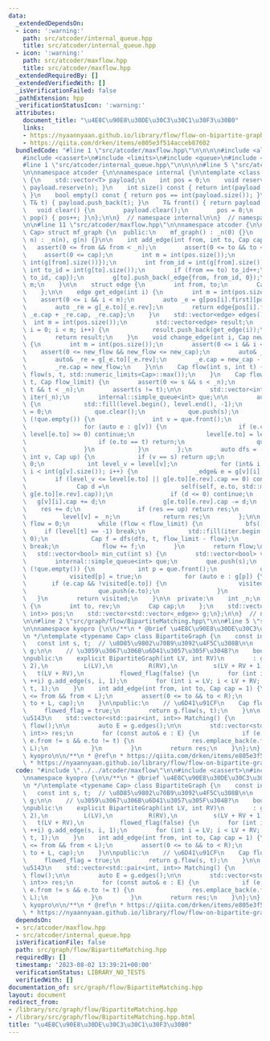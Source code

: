 ```yaml
---
data:
  _extendedDependsOn:
  - icon: ':warning:'
    path: src/atcoder/internal_queue.hpp
    title: src/atcoder/internal_queue.hpp
  - icon: ':warning:'
    path: src/atcoder/maxflow.hpp
    title: src/atcoder/maxflow.hpp
  _extendedRequiredBy: []
  _extendedVerifiedWith: []
  _isVerificationFailed: false
  _pathExtension: hpp
  _verificationStatusIcon: ':warning:'
  attributes:
    document_title: "\u4E8C\u90E8\u30DE\u30C3\u30C1\u30F3\u30B0"
    links:
    - https://nyaannyaan.github.io/library/flow/flow-on-bipartite-graph.hpp
    - https://qiita.com/drken/items/e805e3f514acceb87602
  bundledCode: "#line 1 \"src/atcoder/maxflow.hpp\"\n\n\n\n#include <algorithm>\n\
    #include <cassert>\n#include <limits>\n#include <queue>\n#include <vector>\n\n\
    #line 1 \"src/atcoder/internal_queue.hpp\"\n\n\n\n#line 5 \"src/atcoder/internal_queue.hpp\"\
    \n\nnamespace atcoder {\n\nnamespace internal {\n\ntemplate <class T> struct simple_queue\
    \ {\n    std::vector<T> payload;\n    int pos = 0;\n    void reserve(int n) {\
    \ payload.reserve(n); }\n    int size() const { return int(payload.size()) - pos;\
    \ }\n    bool empty() const { return pos == int(payload.size()); }\n    void push(const\
    \ T& t) { payload.push_back(t); }\n    T& front() { return payload[pos]; }\n \
    \   void clear() {\n        payload.clear();\n        pos = 0;\n    }\n    void\
    \ pop() { pos++; }\n};\n\n}  // namespace internal\n\n}  // namespace atcoder\n\
    \n\n#line 11 \"src/atcoder/maxflow.hpp\"\n\nnamespace atcoder {\n\ntemplate <class\
    \ Cap> struct mf_graph {\n  public:\n    mf_graph() : _n(0) {}\n    explicit mf_graph(int\
    \ n) : _n(n), g(n) {}\n\n    int add_edge(int from, int to, Cap cap) {\n     \
    \   assert(0 <= from && from < _n);\n        assert(0 <= to && to < _n);\n   \
    \     assert(0 <= cap);\n        int m = int(pos.size());\n        pos.push_back({from,\
    \ int(g[from].size())});\n        int from_id = int(g[from].size());\n       \
    \ int to_id = int(g[to].size());\n        if (from == to) to_id++;\n        g[from].push_back(_edge{to,\
    \ to_id, cap});\n        g[to].push_back(_edge{from, from_id, 0});\n        return\
    \ m;\n    }\n\n    struct edge {\n        int from, to;\n        Cap cap, flow;\n\
    \    };\n\n    edge get_edge(int i) {\n        int m = int(pos.size());\n    \
    \    assert(0 <= i && i < m);\n        auto _e = g[pos[i].first][pos[i].second];\n\
    \        auto _re = g[_e.to][_e.rev];\n        return edge{pos[i].first, _e.to,\
    \ _e.cap + _re.cap, _re.cap};\n    }\n    std::vector<edge> edges() {\n      \
    \  int m = int(pos.size());\n        std::vector<edge> result;\n        for (int\
    \ i = 0; i < m; i++) {\n            result.push_back(get_edge(i));\n        }\n\
    \        return result;\n    }\n    void change_edge(int i, Cap new_cap, Cap new_flow)\
    \ {\n        int m = int(pos.size());\n        assert(0 <= i && i < m);\n    \
    \    assert(0 <= new_flow && new_flow <= new_cap);\n        auto& _e = g[pos[i].first][pos[i].second];\n\
    \        auto& _re = g[_e.to][_e.rev];\n        _e.cap = new_cap - new_flow;\n\
    \        _re.cap = new_flow;\n    }\n\n    Cap flow(int s, int t) {\n        return\
    \ flow(s, t, std::numeric_limits<Cap>::max());\n    }\n    Cap flow(int s, int\
    \ t, Cap flow_limit) {\n        assert(0 <= s && s < _n);\n        assert(0 <=\
    \ t && t < _n);\n        assert(s != t);\n\n        std::vector<int> level(_n),\
    \ iter(_n);\n        internal::simple_queue<int> que;\n\n        auto bfs = [&]()\
    \ {\n            std::fill(level.begin(), level.end(), -1);\n            level[s]\
    \ = 0;\n            que.clear();\n            que.push(s);\n            while\
    \ (!que.empty()) {\n                int v = que.front();\n                que.pop();\n\
    \                for (auto e : g[v]) {\n                    if (e.cap == 0 ||\
    \ level[e.to] >= 0) continue;\n                    level[e.to] = level[v] + 1;\n\
    \                    if (e.to == t) return;\n                    que.push(e.to);\n\
    \                }\n            }\n        };\n        auto dfs = [&](auto self,\
    \ int v, Cap up) {\n            if (v == s) return up;\n            Cap res =\
    \ 0;\n            int level_v = level[v];\n            for (int& i = iter[v];\
    \ i < int(g[v].size()); i++) {\n                _edge& e = g[v][i];\n        \
    \        if (level_v <= level[e.to] || g[e.to][e.rev].cap == 0) continue;\n  \
    \              Cap d =\n                    self(self, e.to, std::min(up - res,\
    \ g[e.to][e.rev].cap));\n                if (d <= 0) continue;\n             \
    \   g[v][i].cap += d;\n                g[e.to][e.rev].cap -= d;\n            \
    \    res += d;\n                if (res == up) return res;\n            }\n  \
    \          level[v] = _n;\n            return res;\n        };\n\n        Cap\
    \ flow = 0;\n        while (flow < flow_limit) {\n            bfs();\n       \
    \     if (level[t] == -1) break;\n            std::fill(iter.begin(), iter.end(),\
    \ 0);\n            Cap f = dfs(dfs, t, flow_limit - flow);\n            if (!f)\
    \ break;\n            flow += f;\n        }\n        return flow;\n    }\n\n \
    \   std::vector<bool> min_cut(int s) {\n        std::vector<bool> visited(_n);\n\
    \        internal::simple_queue<int> que;\n        que.push(s);\n        while\
    \ (!que.empty()) {\n            int p = que.front();\n            que.pop();\n\
    \            visited[p] = true;\n            for (auto e : g[p]) {\n         \
    \       if (e.cap && !visited[e.to]) {\n                    visited[e.to] = true;\n\
    \                    que.push(e.to);\n                }\n            }\n     \
    \   }\n        return visited;\n    }\n\n  private:\n    int _n;\n    struct _edge\
    \ {\n        int to, rev;\n        Cap cap;\n    };\n    std::vector<std::pair<int,\
    \ int>> pos;\n    std::vector<std::vector<_edge>> g;\n};\n\n}  // namespace atcoder\n\
    \n\n#line 2 \"src/graph/flow/BipartiteMatching.hpp\"\n\n#line 5 \"src/graph/flow/BipartiteMatching.hpp\"\
    \n\nnamespace kyopro {\n\n/**\n * @brief \u4E8C\u90E8\u30DE\u30C3\u30C1\u30F3\u30B0\
    \n */\ntemplate <typename Cap> class BipartiteGraph {\n    const int L, R;\n \
    \   const int s, t;  // \u8D85\u9802\u70B9\u3092\u4F5C\u308B\n\n    atcoder::mf_graph<Cap>\
    \ g;\n\n    // \u3059\u3067\u306B\u6D41\u3057\u305F\u304B?\n    bool flowed_flag;\n\
    \npublic:\n    explicit BipartiteGraph(int LV, int RV)\n        : g(LV + RV +\
    \ 2),\n          L(LV),\n          R(RV),\n          s(LV + RV + 1),\n       \
    \   t(LV + RV),\n          flowed_flag(false) {\n        for (int i = 0; i < LV;\
    \ ++i) g.add_edge(s, i, 1);\n        for (int i = LV; i < LV + RV; ++i) g.add_edge(i,\
    \ t, 1);\n    }\n    int add_edge(int from, int to, Cap cap = 1) {\n        assert(0\
    \ <= from && from < L);\n        assert(0 <= to && to < R);\n        return g.add_edge(from,\
    \ to + L, cap);\n    }\n\npublic:\n    // \u6D41\u91CF\n    Cap flow() {\n   \
    \     flowed_flag = true;\n        return g.flow(s, t);\n    }\n\n    // \u5FA9\
    \u5143\n    std::vector<std::pair<int, int>> Matching() {\n        if (!flowed_flag)\
    \ flow();\n\n        auto E = g.edges();\n\n        std::vector<std::pair<int,\
    \ int>> res;\n        for (const auto& e : E) {\n            if (e.flow > 0 &&\
    \ e.from != s && e.to != t) {\n                res.emplace_back(e.from, e.to -\
    \ L);\n            }\n        }\n        return res;\n    }\n};\n};  // namespace\
    \ kyopro\n\n/**\n * @ref\n * https://qiita.com/drken/items/e805e3f514acceb87602\n\
    \ * https://nyaannyaan.github.io/library/flow/flow-on-bipartite-graph.hpp\n */\n"
  code: "#include \"../../atcoder/maxflow\"\n\n#include <cassert>\n#include <vector>\n\
    \nnamespace kyopro {\n\n/**\n * @brief \u4E8C\u90E8\u30DE\u30C3\u30C1\u30F3\u30B0\
    \n */\ntemplate <typename Cap> class BipartiteGraph {\n    const int L, R;\n \
    \   const int s, t;  // \u8D85\u9802\u70B9\u3092\u4F5C\u308B\n\n    atcoder::mf_graph<Cap>\
    \ g;\n\n    // \u3059\u3067\u306B\u6D41\u3057\u305F\u304B?\n    bool flowed_flag;\n\
    \npublic:\n    explicit BipartiteGraph(int LV, int RV)\n        : g(LV + RV +\
    \ 2),\n          L(LV),\n          R(RV),\n          s(LV + RV + 1),\n       \
    \   t(LV + RV),\n          flowed_flag(false) {\n        for (int i = 0; i < LV;\
    \ ++i) g.add_edge(s, i, 1);\n        for (int i = LV; i < LV + RV; ++i) g.add_edge(i,\
    \ t, 1);\n    }\n    int add_edge(int from, int to, Cap cap = 1) {\n        assert(0\
    \ <= from && from < L);\n        assert(0 <= to && to < R);\n        return g.add_edge(from,\
    \ to + L, cap);\n    }\n\npublic:\n    // \u6D41\u91CF\n    Cap flow() {\n   \
    \     flowed_flag = true;\n        return g.flow(s, t);\n    }\n\n    // \u5FA9\
    \u5143\n    std::vector<std::pair<int, int>> Matching() {\n        if (!flowed_flag)\
    \ flow();\n\n        auto E = g.edges();\n\n        std::vector<std::pair<int,\
    \ int>> res;\n        for (const auto& e : E) {\n            if (e.flow > 0 &&\
    \ e.from != s && e.to != t) {\n                res.emplace_back(e.from, e.to -\
    \ L);\n            }\n        }\n        return res;\n    }\n};\n};  // namespace\
    \ kyopro\n\n/**\n * @ref\n * https://qiita.com/drken/items/e805e3f514acceb87602\n\
    \ * https://nyaannyaan.github.io/library/flow/flow-on-bipartite-graph.hpp\n */"
  dependsOn:
  - src/atcoder/maxflow.hpp
  - src/atcoder/internal_queue.hpp
  isVerificationFile: false
  path: src/graph/flow/BipartiteMatching.hpp
  requiredBy: []
  timestamp: '2023-08-02 13:39:21+00:00'
  verificationStatus: LIBRARY_NO_TESTS
  verifiedWith: []
documentation_of: src/graph/flow/BipartiteMatching.hpp
layout: document
redirect_from:
- /library/src/graph/flow/BipartiteMatching.hpp
- /library/src/graph/flow/BipartiteMatching.hpp.html
title: "\u4E8C\u90E8\u30DE\u30C3\u30C1\u30F3\u30B0"
---
```


